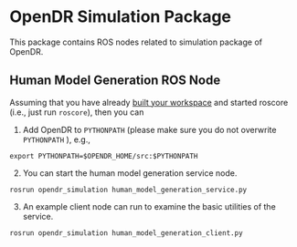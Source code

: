# OpenDR Simulation Package

This package contains ROS nodes related to simulation package of OpenDR.

## Human Model Generation ROS Node
Assuming that you have already [built your workspace](../../README.md) and started roscore (i.e., just run `roscore`), then you can 


1. Add OpenDR to `PYTHONPATH` (please make sure you do not overwrite `PYTHONPATH` ), e.g.,
```shell
export PYTHONPATH=$OPENDR_HOME/src:$PYTHONPATH
```

2. You can start the human model generation service node. 

```shell
rosrun opendr_simulation human_model_generation_service.py
```

3. An example client node can run to examine the basic utilities of the service.
```shell
rosrun opendr_simulation human_model_generation_client.py
```
